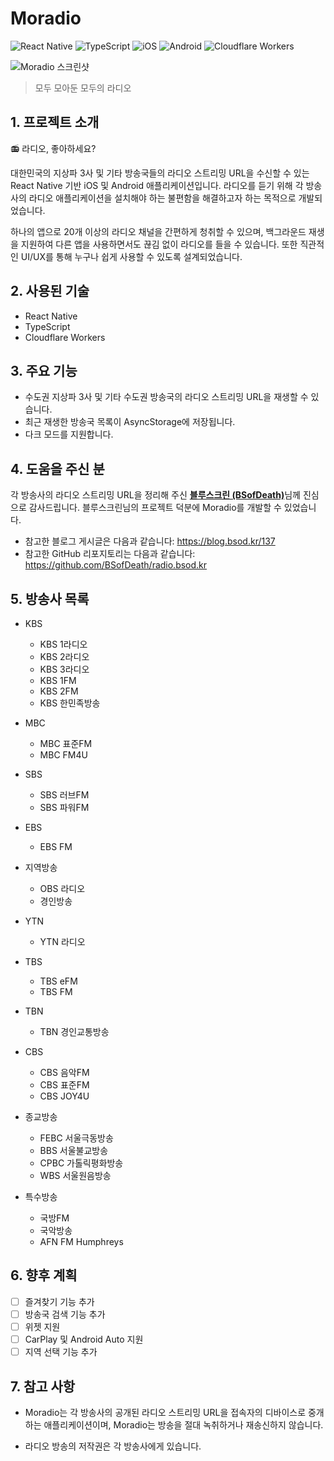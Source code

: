 # Moradio

![React Native](https://img.shields.io/badge/React%20Native-61DAFB?style=for-the-badge&logo=React&logoColor=black)
![TypeScript](https://img.shields.io/badge/TypeScript-3178C6?style=for-the-badge&logo=TypeScript&logoColor=white)
![iOS](https://img.shields.io/badge/iOS-000000?style=for-the-badge&logo=iOS&logoColor=white)
![Android](https://img.shields.io/badge/Android-34A853?style=for-the-badge&logo=Android&logoColor=white)
![Cloudflare Workers](https://img.shields.io/badge/Cloudflare%20Workers-F38020?style=for-the-badge&logo=CloudflareWorkers&logoColor=white)

![Moradio 스크린샷](https://github.com/user-attachments/assets/72caa2a8-1efd-438f-88cc-3872fef3fe4d)

> 모두 모아둔 모두의 라디오

## 1. 프로젝트 소개

📻 라디오, 좋아하세요?

대한민국의 지상파 3사 및 기타 방송국들의 라디오 스트리밍 URL을 수신할 수 있는 React Native 기반 iOS 및 Android 애플리케이션입니다. 라디오를 듣기 위해 각 방송사의 라디오 애플리케이션을 설치해야 하는 불편함을 해결하고자 하는 목적으로 개발되었습니다.

하나의 앱으로 20개 이상의 라디오 채널을 간편하게 청취할 수 있으며, 백그라운드 재생을 지원하여 다른 앱을 사용하면서도 끊김 없이 라디오를 들을 수 있습니다. 또한 직관적인 UI/UX를 통해 누구나 쉽게 사용할 수 있도록 설계되었습니다.


## 2. 사용된 기술

- React Native
- TypeScript
- Cloudflare Workers

## 3. 주요 기능

- 수도권 지상파 3사 및 기타 수도권 방송국의 라디오 스트리밍 URL을 재생할 수 있습니다.
- 최근 재생한 방송국 목록이 AsyncStorage에 저장됩니다.
- 다크 모드를 지원합니다.

## 4. 도움을 주신 분

각 방송사의 라디오 스트리밍 URL을 정리해 주신 [**블루스크린 (BSofDeath)**](https://github.com/BSofDeath)님께 진심으로 감사드립니다. 블루스크린님의 프로젝트 덕분에 Moradio를 개발할 수 있었습니다.

- 참고한 블로그 게시글은 다음과 같습니다: https://blog.bsod.kr/137
- 참고한 GitHub 리포지토리는 다음과 같습니다: https://github.com/BSofDeath/radio.bsod.kr

## 5. 방송사 목록

- KBS
  - KBS 1라디오
  - KBS 2라디오
  - KBS 3라디오
  - KBS 1FM
  - KBS 2FM
  - KBS 한민족방송
- MBC

  - MBC 표준FM
  - MBC FM4U

- SBS

  - SBS 러브FM
  - SBS 파워FM

- EBS

  - EBS FM

- 지역방송

  - OBS 라디오
  - 경인방송

- YTN

  - YTN 라디오

- TBS

  - TBS eFM
  - TBS FM

- TBN

  - TBN 경인교통방송

- CBS

  - CBS 음악FM
  - CBS 표준FM
  - CBS JOY4U

- 종교방송

  - FEBC 서울극동방송
  - BBS 서울불교방송
  - CPBC 가톨릭평화방송
  - WBS 서울원음방송

- 특수방송
  - 국방FM
  - 국악방송
  - AFN FM Humphreys

## 6. 향후 계획

- [ ] 즐겨찾기 기능 추가
- [ ] 방송국 검색 기능 추가
- [ ] 위젯 지원
- [ ] CarPlay 및 Android Auto 지원
- [ ] 지역 선택 기능 추가

## 7. 참고 사항

- Moradio는 각 방송사의 공개된 라디오 스트리밍 URL을 접속자의 디바이스로 중개하는 애플리케이션이며, Moradio는 방송을 절대 녹취하거나 재송신하지 않습니다.

- 라디오 방송의 저작권은 각 방송사에게 있습니다.
